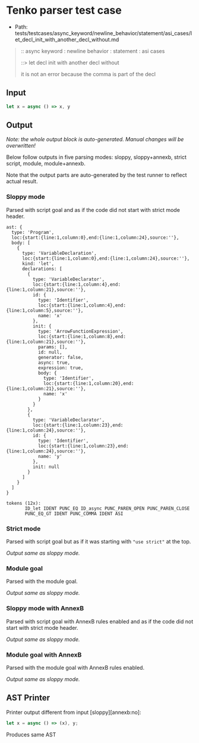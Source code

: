 # Tenko parser test case

- Path: tests/testcases/async_keyword/newline_behavior/statement/asi_cases/let_decl_init_with_another_decl_without.md

> :: async keyword : newline behavior : statement : asi cases
>
> ::> let decl init with another decl without
>
> it is not an error because the comma is part of the decl

## Input

`````js
let x = async () => x, y
`````

## Output

_Note: the whole output block is auto-generated. Manual changes will be overwritten!_

Below follow outputs in five parsing modes: sloppy, sloppy+annexb, strict script, module, module+annexb.

Note that the output parts are auto-generated by the test runner to reflect actual result.

### Sloppy mode

Parsed with script goal and as if the code did not start with strict mode header.

`````
ast: {
  type: 'Program',
  loc:{start:{line:1,column:0},end:{line:1,column:24},source:''},
  body: [
    {
      type: 'VariableDeclaration',
      loc:{start:{line:1,column:0},end:{line:1,column:24},source:''},
      kind: 'let',
      declarations: [
        {
          type: 'VariableDeclarator',
          loc:{start:{line:1,column:4},end:{line:1,column:21},source:''},
          id: {
            type: 'Identifier',
            loc:{start:{line:1,column:4},end:{line:1,column:5},source:''},
            name: 'x'
          },
          init: {
            type: 'ArrowFunctionExpression',
            loc:{start:{line:1,column:8},end:{line:1,column:21},source:''},
            params: [],
            id: null,
            generator: false,
            async: true,
            expression: true,
            body: {
              type: 'Identifier',
              loc:{start:{line:1,column:20},end:{line:1,column:21},source:''},
              name: 'x'
            }
          }
        },
        {
          type: 'VariableDeclarator',
          loc:{start:{line:1,column:23},end:{line:1,column:24},source:''},
          id: {
            type: 'Identifier',
            loc:{start:{line:1,column:23},end:{line:1,column:24},source:''},
            name: 'y'
          },
          init: null
        }
      ]
    }
  ]
}

tokens (12x):
       ID_let IDENT PUNC_EQ ID_async PUNC_PAREN_OPEN PUNC_PAREN_CLOSE
       PUNC_EQ_GT IDENT PUNC_COMMA IDENT ASI
`````

### Strict mode

Parsed with script goal but as if it was starting with `"use strict"` at the top.

_Output same as sloppy mode._

### Module goal

Parsed with the module goal.

_Output same as sloppy mode._

### Sloppy mode with AnnexB

Parsed with script goal with AnnexB rules enabled and as if the code did not start with strict mode header.

_Output same as sloppy mode._

### Module goal with AnnexB

Parsed with the module goal with AnnexB rules enabled.

_Output same as sloppy mode._

## AST Printer

Printer output different from input [sloppy][annexb:no]:

````js
let x = async () => (x), y;
````

Produces same AST
